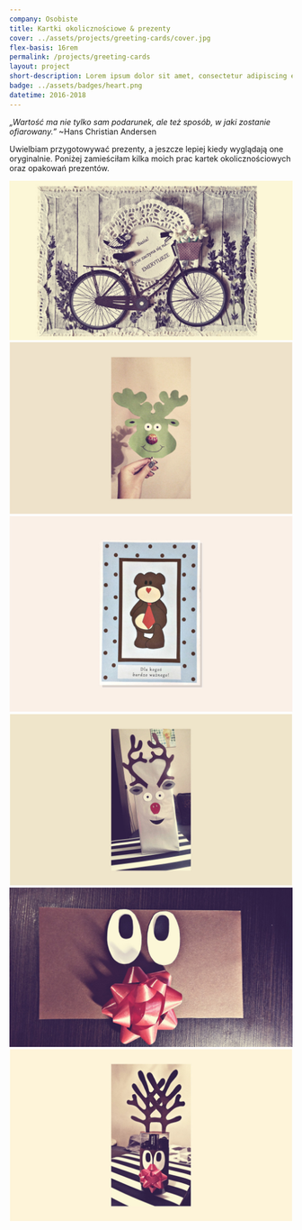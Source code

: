 ```yaml
---
company: Osobiste
title: Kartki okolicznościowe & prezenty
cover: ../assets/projects/greeting-cards/cover.jpg
flex-basis: 16rem
permalink: /projects/greeting-cards
layout: project
short-description: Lorem ipsum dolor sit amet, consectetur adipiscing elit, sed do eiusmod tempor incididunt ut labore et dolore magna aliqua. Ut enim ad minim veniam
badge: ../assets/badges/heart.png
datetime: 2016-2018
---
```


<p><i>„Wartość ma nie tylko sam podarunek, ale też sposób, w&nbsp;jaki zostanie ofiarowany.”</i> ~Hans Christian Andersen</p>

Uwielbiam przygotowywać prezenty, a&nbsp;jeszcze lepiej kiedy wyglądają one oryginalnie. Poniżej zamieściłam kilka moich prac kartek okolicznościowych oraz opakowań prezentów.

<div class="project-image">
	<img src="../assets/projects/greeting-cards/1.jpg" />
</div>
<div class="project-image">
	<img src="../assets/projects/greeting-cards/2.jpg" />
</div>
<div class="project-image">
	<img src="../assets/projects/greeting-cards/3.jpg" />
</div>
<div class="project-image">
	<img src="../assets/projects/greeting-cards/4.jpg" />
</div>
<div class="project-image">
	<img src="../assets/projects/greeting-cards/5.jpg" />
</div>
<div class="project-image">
	<img src="../assets/projects/greeting-cards/6.jpg" />
</div>

